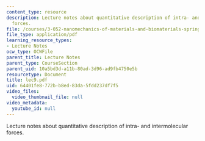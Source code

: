 ```yaml
---
content_type: resource
description: Lecture notes about quantitative description of intra- and intermolecular
  forces.
file: /courses/3-052-nanomechanics-of-materials-and-biomaterials-spring-2007/64401fe8772bb8ed83da5fdd237df7f5_lec9.pdf
file_type: application/pdf
learning_resource_types:
- Lecture Notes
ocw_type: OCWFile
parent_title: Lecture Notes
parent_type: CourseSection
parent_uid: 10a5bd3d-a11b-80ad-3d96-ad9fb4750e5b
resourcetype: Document
title: lec9.pdf
uid: 64401fe8-772b-b8ed-83da-5fdd237df7f5
video_files:
  video_thumbnail_file: null
video_metadata:
  youtube_id: null
---
```

Lecture notes about quantitative description of intra- and intermolecular forces.

